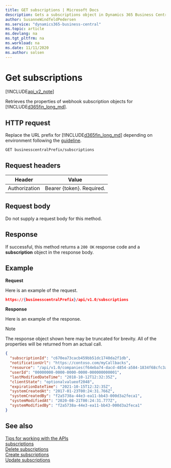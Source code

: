 ```yaml
---
title: GET subscriptions | Microsoft Docs
description: Gets a subscriptions object in Dynamics 365 Business Central.
author: SusanneWindfeldPedersen
ms.service: "dynamics365-business-central"
ms.topic: article
ms.devlang: na
ms.tgt_pltfrm: na
ms.workload: na
ms.date: 11/11/2020
ms.author: solsen
---
```


# Get subscriptions

[!INCLUDE[api_v2_note](../../includes/api_v2_note.md)]

Retrieves the properties of webhook subscription objects for [!INCLUDE[d365fin_long_md](../../includes/d365fin_long_md.md)].

## HTTP request
Replace the URL prefix for [!INCLUDE[d365fin_long_md](../../includes/d365fin_long_md.md)] depending on environment following the [guideline](../../v1.0/endpoints-apis-for-dynamics.md).
```
GET businesscentralPrefix/subscriptions
```

## Request headers
|Header|Value|
|------|-----|
|Authorization  |Bearer {token}. Required. |

## Request body
Do not supply a request body for this method.

## Response
If successful, this method returns a `200 OK` response code and a **subscription** object in the response body.

## Example

**Request**

Here is an example of the request.
```json
https://{businesscentralPrefix}/api/v1.0/subscriptions 
```

**Response**

Here is an example of the response. 

> [!NOTE]  
> The response object shown here may be truncated for brevity. All of the properties will be returned from an actual call.

```json
{
  "subscriptionId": "c670ea73cacb459bb51dc1740da2f1db",
  "notificationUrl": "https://contoso.com/myCallbacks",
  "resource": "/api/v1.0/companies(f64eba74-dacd-4854-a584-1834f68cfc3a)/customers",
  "userId": "00000000-0000-0000-0000-000000000001",
  "lastModifiedDateTime": "2018-10-12T12:32:35Z",
  "clientState": "optionalvalueof2048",
  "expirationDateTime": "2021-10-15T12:32:35Z",
  "systemCreatedAt": "2017-01-23T00:24:31.766Z",
  "systemCreatedBy": "f2a5738a-44e3-ea11-bb43-000d3a2feca1",
  "systemModifiedAt": "2020-08-21T00:24:31.777Z",
  "systemModifiedBy": "f2a5738a-44e3-ea11-bb43-000d3a2feca1"
}
```


## See also
[Tips for working with the APIs](/dynamics365/business-central/dev-itpro/developer/devenv-connect-apps-tips)    
[subscriptions](../resources/dynamics_subscriptions.md)    
[Delete subscriptions](dynamics_subscriptions_Delete.md)    
[Create subscriptions](dynamics_subscriptions_Create.md)    
[Update subscriptions](dynamics_subscriptions_Update.md)    
